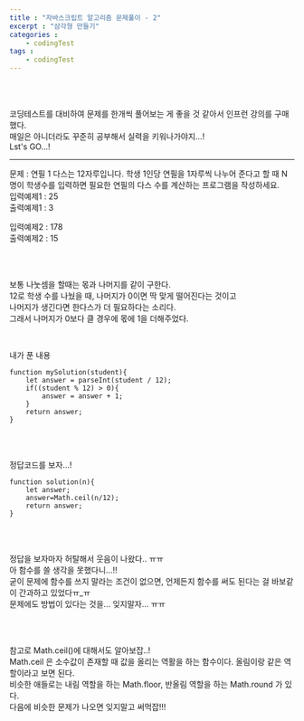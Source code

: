 ```yaml
---
title : "자바스크립트 알고리즘 문제풀이 - 2"
excerpt : "삼각형 만들기"
categories : 
    - codingTest
tags : 
    - codingTest
---
```



<br><br> 

코딩테스트를 대비하여 문제를 한개씩 풀어보는 게 좋을 것 같아서 인프런 강의를 구매했다.  
매일은 아니더라도 꾸준히 공부해서 실력을 키워나가야지...!  
Lst's GO...!  

---
문제 : 연필 1 다스는 12자루입니다. 학생 1인당 연필을 1자루씩 나누어 준다고 할 때 N명이 학생수를 입력하면 필요한 연필의 다스 수를 계산하는 프로그램을 작성하세요.  
입력예제1 : 25      
출력예제1 : 3     

입력예제2 : 178      
출력예제2 : 15    

<br><br>

보통 나눗셈을 할때는 몫과 나머지를 같이 구한다.  
12로 학생 수를 나눴을 때, 나머지가 0이면 딱 맞게 떨어진다는 것이고  
나머지가 생긴다면 한다스가 더 필요하다는 소리다.  
그래서 나머지가 0보다 클 경우에 몫에 1을 더해주었다.  


<br>

내가 푼 내용  

```
function mySolution(student){
    let answer = parseInt(student / 12);
    if((student % 12) > 0){
        answer = answer + 1;
    }
    return answer;
}
```   

<br><br>   

정답코드를 보자...!   

```  
function solution(n){
    let answer;
    answer=Math.ceil(n/12);
    return answer;
}
```   

<br><br>   

정답을 보자마자 허탈해서 웃음이 나왔다.. ㅠㅠ  
아 함수를 쓸 생각을 못했다니...!!  
굳이 문제에 함수를 쓰지 말라는 조건이 없으면, 
언제든지 함수를 써도 된다는 걸 바보같이 간과하고 있었다ㅠ_ㅠ  
문제에도 방법이 있다는 것을... 잊지말자... ㅠㅠ  


<br><br>   

참고로 Math.ceil()에 대해서도 알아보잡..!  
Math.ceil 은 소수값이 존재할 때 값을 올리는 역활을 하는 함수이다.
올림이랑 같은 역할이라고 보면 된다.    
비슷한 애들로는 내림 역할을 하는 Math.floor, 반올림 역할을 하는 Math.round 가 있다.  
다음에 비슷한 문제가 나오면 잊지말고 써먹잡!!!  




